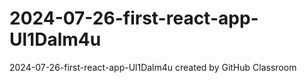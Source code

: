 # 2024-07-26-first-react-app-Ul1Dalm4u
2024-07-26-first-react-app-Ul1Dalm4u created by GitHub Classroom
